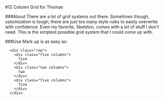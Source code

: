 #12 Column Grid for Thomas

###About
There are a lot of grid systems out there. Sometimes though, ustomization is tough; there are just too many style rules to easily overwrite with confidence. Even my favorite, Skeleton, comes with a lot of stuff I don't need. This is the simplest possible grid system that I could come up with.

###Use
Mark up is as easy as:

```
  <div class="row">
    <div class="five columns">
      five
    </div>
    <div class="two columns">
      two
    </div>     
    <div class="five columns">
      five
    </div>
  </div>
```